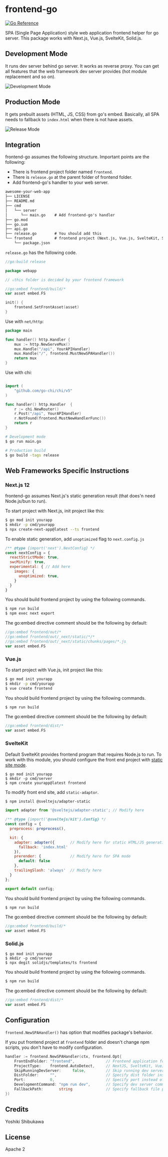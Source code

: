 # frontend-go

[![Go Reference](https://pkg.go.dev/badge/github.com/shibukawa/frontend-go.svg)](https://pkg.go.dev/github.com/shibukawa/frontend-go)

 SPA (Single Page Application) style web application frontend helper for go server. This package works with Next.js, Vue.js, SvelteKit, Solid.js.

## Development Mode

It runs dev server behind go server. It works as reverse proxy. You can get all features that the web framework dev server provides (hot module replacement and so on).

![Development Mode](/docs/dev.png)

## Production Mode

It gets prebuilt assets (HTML, JS, CSS) from go's embed. Basically, all SPA needs to fallback to `index.html` when there is not have assets.

![Release Mode](/docs/rel.png)

## Integration

frontend-go assumes the following structure. Important points are the following:

* There is frontend project folder named `frontend`.
* There is `release.go` at the parent folder of frontend folder.
* Add frontend-go's handler to your web server.

```txt
awesome-your-web-app
├── LICENSE
├── README.md
├── cmd
│   └── server
│      └── main.go    # Add frontend-go's handler
├── go.mod
├── go.sum
├── api.go
├── release.go        # You should add this
└── frontend          # frontend project (Next.js, Vue.js, SvelteKit, Solid.js)
    └── package.json
```

`release.go` has the following code.

```go:release.go
//go:build release

package webapp

// ↓this folder is decided by your frontend framework

//go:embed frontend/build/*
var asset embed.FS

init() {
    frontend.SetFrontAsset(asset)
}
```

Use with `net/http`:

```go:cmd/server/main.go
package main

func handler() http.Handler {
    mux := http.NewServeMux()
    mux.Handle("/api", YourAPIHandler)
    mux.Handle("/", frontend.MustNewSPAHandler())
    return mux
}
```

Use with chi:

```go:cmd/server/main.go

import (
    "github.com/go-chi/chi/v5"
)

func handler() http.Handler  {
    r := chi.NewRouter()
    r.Post("/api", YourAPIHandler)
    r.NotFound(frontend.MustNewHandlerFunc())
    return r
}
```

```sh
# Development mode
$ go run main.go

# Production build
$ go build -tags release
```

## Web Frameworks Specific Instructions

### Next.js 12

frontend-go assumes Next.js's static generation result (that does'n need Node.js/bun to run).

To start project with Next.js, init project like this:

```sh
$ go mod init yourapp
$ mkdir -p cmd/yourapp
$ npx create-next-app@latest --ts frontend
```

To enable static generation, add `unoptimized` flag to `next.config.js`

```js:next.config.js
/** @type {import('next').NextConfig} */
const nextConfig = {
  reactStrictMode: true,
  swcMinify: true,
  experimental: { // Add here
    images: {
      unoptimized: true,
    }
  }
}
```

You should build frontend project by using the following commands.

```bash
$ npm run build
$ npm exec next export
```

The go:embed directive comment should be the following by default:

```go:release.go
//go:embed frontend/out/*
//go:embed frontend/out/_next/static/*/*
//go:embed frontend/out/_next/static/chunks/pages/*.js
var asset embed.FS
```

### Vue.js

To start project with Vue.js, init project like this:

```sh
$ go mod init yourapp
$ mkdir -p cmd/yourapp
$ vue create frontend
```

You should build frontend project by using the following commands.

```bash
$ npm run build
```

The go:embed directive comment should be the following by default:

```go:release.go
//go:embed frontend/dist/*
var asset embed.FS
```

### SvelteKit

Default SvelteKit provides frontend program that requires Node.js to run. To work with this module, you should configure the front end project with [static site mode](https://kit.svelte.dev/docs/adapters#supported-environments-static-sites).

```
$ go mod init yourapp
$ mkdir -p cmd/server
$ npm create yourapp@latest frontend
```

To modify front end site, add `static-adaptor`.

```sh
$ npm install @sveltejs/adapter-static
```

```js:frontend/svelte.config.js
import adapter from '@sveltejs/adapter-static'; // Modify here

/** @type {import('@sveltejs/kit').Config} */
const config = {
  preprocess: preprocess(),

  kit: {
    adapter: adapter({       // Modify here for static HTML/JS generation
      fallback: 'index.html'
    }),
    prerender: {             // Modify here for SPA mode
      default: false
    },
    trailingSlash: 'always'  // Modify here
  }
};

export default config;
```

You should build frontend project by using the following commands.

```bash
$ npm run build
```

The go:embed directive comment should be the following by default:

```go:release.go
//go:embed frontend/build/*
var asset embed.FS
```


### Solid.js

```
$ go mod init yourapp
$ mkdir -p cmd/server
$ npx degit solidjs/templates/ts frontend
```

You should build frontend project by using the following commands.

```bash
$ npm run build
```

The go:embed directive comment should be the following by default:

```go:release.go
//go:embed frontend/dist/*
var asset embed.FS
```

## Configuration

`frontend.NewSPAHandler()` has option that modifies package's behavior. 

If you put frontend project at `frontend` folder and doesn't change npm scripts, you don't have to modify configuration.

```go
handler := frontend.NewSPAHandler(ctx, frontend.Opt{
    FrontEndFolder: "frontend",              // Frontend application folder that contains package.json. default value is "frontend"
    ProjectType:    frontend.AutoDetect,     // NextJS, SvelteKit, VueJS, SolidJS is available
    SkipRunningDevServer:     false,         // Skip running dev server even if development mode
    DistFolder:     "",                      // Specify dist folder instead of auto detect
    Port:           0,                       // Specify port instead of auto detect
    DevelopmentCommand: "npm run dev",       // Specify dev server command instead of auto detect
    FallbackPath:       string               // Specify fallback file path. Default is "index.html"
})
```

## Credits

Yoshiki Shibukawa

## License

Apache 2